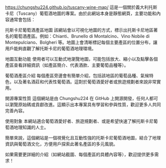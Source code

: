 https://chungshu224.github.io/tuscany-wine-map/
這是一個關於義大利托斯卡尼（Tuscany）葡萄酒地圖的專案。由於此網站本身是靜態網頁，主要功能和內容通常會包括：

托斯卡尼葡萄酒產區地圖
該網站會以可視化地圖的方式，標示出托斯卡尼地區著名的葡萄酒產區。例如：Chianti、Brunello di Montalcino、Vino Nobile di Montepulciano、Bolgheri 等。地圖上會清晰標記每個主要產區的位置分布，讓用戶能夠直觀了解托斯卡尼的葡萄酒地理環境。

地圖互動功能
使用者可以互動式地瀏覽地圖，可能包括放大、縮小以及點擊各個產區查看詳細資訊（如產區簡介、代表酒款、主要葡萄品種等）。

葡萄酒產區介紹
每個產區旁邊會有簡單介紹，包括該地區的葡萄品種、氣候特色，以及著名酒莊和代表性葡萄酒。這對於葡萄酒愛好者或旅遊規劃者來說非常實用。

開源專案性質
這個網站是由 Chungshu224 在 GitHub 上開源開發，任何人都可以瀏覽原始碼或貢獻改進。這顯示出本專案具有學習和參與性質，歡迎更多人共同完善內容。

使用對象
本網站適合葡萄酒愛好者、旅遊規劃者、或是希望快速了解托斯卡尼葡萄酒地理知識的人士。

簡單來說，這個網站是一個視覺化且互動性強的托斯卡尼葡萄酒地圖，結合了地理資訊與葡萄酒文化，方便用戶探索此著名產區的多元風貌。

如果需要更詳細的介紹（如網站截圖、每個產區的具體內容等），歡迎提供更多需求！
